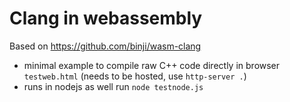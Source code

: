 # Clang in webassembly

Based on https://github.com/binji/wasm-clang

- minimal example to compile raw C++ code directly in browser `testweb.html` (needs to be hosted, use `http-server .`)
- runs in nodejs as well run `node testnode.js`
